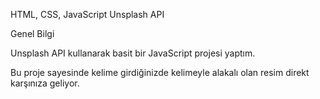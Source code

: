 HTML, CSS, JavaScript Unsplash API

Genel Bilgi

Unsplash API kullanarak basit bir JavaScript projesi yaptım.

Bu proje sayesinde kelime girdiğinizde kelimeyle alakalı olan resim direkt karşınıza geliyor.
